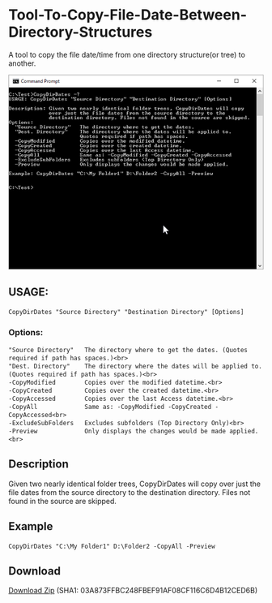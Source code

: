 # Tool-To-Copy-File-Date-Between-Directory-Structures
A tool to copy the file date/time from one directory structure(or tree) to another.

![Demo 1](https://github.com/SunsetQuest/Tool-To-Copy-File-Date-Between-Directory-Structures/blob/master/Info/CopyDirDatesDemo2.gif "Demo 1")

## USAGE: 
    CopyDirDates "Source Directory" "Destination Directory" [Options]

### Options:<br>
    "Source Directory"   The directory where to get the dates. (Quotes required if path has spaces.)<br>
    "Dest. Directory"    The directory where the dates will be applied to. (Quotes required if path has spaces.)<br>
    -CopyModified        Copies over the modified datetime.<br>
    -CopyCreated         Copies over the created datetime.<br>
    -CopyAccessed        Copies over the last Access datetime.<br>
    -CopyAll             Same as: -CopyModified -CopyCreated -CopyAccessed<br>
    -ExcludeSubFolders   Excludes subfolders (Top Directory Only)<br>
    -Preview             Only displays the changes would be made applied.<br>

## Description 
Given two nearly identical folder trees, CopyDirDates will copy over just the file dates from the source directory to the destination directory. Files not found in the source are skipped.

## Example 
    CopyDirDates "C:\My Folder1" D:\Folder2 -CopyAll -Preview

## Download
[Download Zip](https://github.com/SunsetQuest/Tool-To-Copy-File-Date-Between-Directory-Structures/raw/master/CopyDirDatesTool.zip)  (SHA1: 03A873FFBC248FBEF91AF08CF116C6D4B12CED6B)



